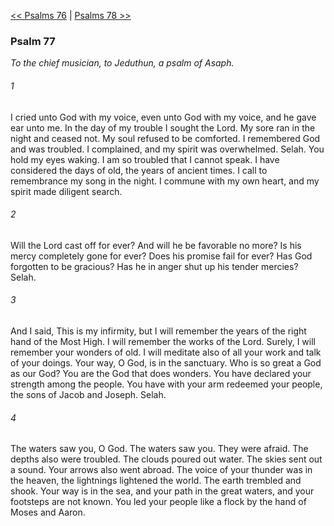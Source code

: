 [<< Psalms 76](Psalms%2076)  |  [Psalms 78 >>](Psalms%2078)

### Psalm 77

*To the chief musician, to Jeduthun, a psalm of Asaph.*

###### 1
I cried unto God with my voice, even unto God with my voice, and he gave ear unto me. In the day of my trouble I sought the Lord. My sore ran in the night and ceased not. My soul refused to be comforted. I remembered God and was troubled. I complained, and my spirit was overwhelmed. Selah. You hold my eyes waking. I am so troubled that I cannot speak. I have considered the days of old, the years of ancient times. I call to remembrance my song in the night. I commune with my own heart, and my spirit made diligent search.

###### 2
Will the Lord cast off for ever? And will he be favorable no more? Is his mercy completely gone for ever? Does his promise fail for ever? Has God forgotten to be gracious? Has he in anger shut up his tender mercies? Selah.

###### 3
And I said, This is my infirmity, but I will remember the years of the right hand of the Most High. I will remember the works of the Lord. Surely, I will remember your wonders of old. I will meditate also of all your work and talk of your doings. Your way, O God, is in the sanctuary. Who is so great a God as our God? You are the God that does wonders. You have declared your strength among the people. You have with your arm redeemed your people, the sons of Jacob and Joseph. Selah.

###### 4
The waters saw you, O God. The waters saw you. They were afraid. The depths also were troubled. The clouds poured out water. The skies sent out a sound. Your arrows also went abroad. The voice of your thunder was in the heaven, the lightnings lightened the world. The earth trembled and shook. Your way is in the sea, and your path in the great waters, and your footsteps are not known. You led your people like a flock by the hand of Moses and Aaron.